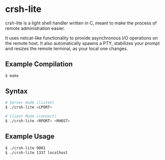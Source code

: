 # crsh-lite

crsh-lite is a light shell handler written in C, meant to make the process of remote administration easier. 

It uses netcat-like functionality to provide asynchronous I/O operations on the remote host. It also automatically spawns a PTY, stabilizes your prompt and resizes the remote terminal, as your local one changes.

## Example Compilation

```bash
$ make
```

## Syntax

```bash
# Server mode (listen)
$ ./crsh-lite <LPORT>

# Client Mode (connect)
$ ./crsh-lite <RPORT> <RHOST>
```

## Example Usage

```bash
$ ./crsh-lite 9001
$ ./crsh-lite 1337 localhost
```

